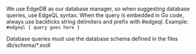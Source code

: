 We use EdgeDB as our database manager, so when suggesting database queries, use EdgeQL syntax. When the query is embedded in Go code, always use backticks string delimiters and prefix with #edgeql.
Example:
`#edgeql
{ query goes here }
`

Database queries must use the database schema defined in the files db/schema/*.esdl